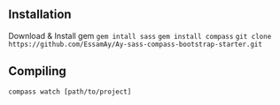 ## Installation
Download & Install gem
`gem intall sass`
`gem install compass`
`git clone https://github.com/EssamAy/Ay-sass-compass-bootstrap-starter.git`
## Compiling
`compass watch [path/to/project]`